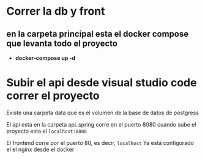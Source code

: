 # Correr la db y front

## en la carpeta principal esta el docker compose que levanta todo el proyecto

* **docker-compose up -d**

# Subir el api desde visual studio code correr el proyecto

Existe una carpeta data que es el volumen de la base de datos de postgress

El api esta en la carpeta api_spring corre en el puerto 8080 cuando sube el proyecto esta el ``localhost:8080``

El frontend corre por el puerto 80, es decir, ``localhost``
Ya está configurado el el nginx desde el docker
